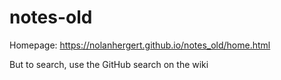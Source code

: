 # notes-old

Homepage: https://nolanhergert.github.io/notes_old/home.html

But to search, use the GitHub search on the wiki
